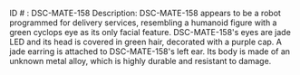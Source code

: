 ID # : DSC-MATE-158
Description: DSC-MATE-158 appears to be a robot programmed for delivery services, resembling a humanoid figure with a green cyclops eye as its only facial feature. DSC-MATE-158's eyes are jade LED and its head is covered in green hair, decorated with a purple cap. A jade earring is attached to DSC-MATE-158's left ear. Its body is made of an unknown metal alloy, which is highly durable and resistant to damage.